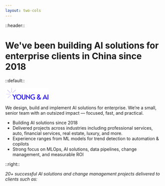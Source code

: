 ```yaml
---
layout: two-cols
---
```


::header::
# We've been building AI solutions for enterprise clients in China since 2018

::default::

<img src="/images/logos/young--ai-high-resolution-logo-transparent.png" alt="Young & AI logo" style="width: 140px; height: auto;" />

We design, build and implement AI solutions for enterprise. We’re a small, senior team with an outsized impact — focused, fast, and practical.

- Building AI solutions since 2018
- Delivered projects across industries including professional services, auto, financial services, real estate, luxury, and more.
- Experience ranges from ML models for trend detection to automation & copilots
- Strong focus on MLOps, AI solutions, data pipelines, change management, and measurable ROI

::right::

_20+ successful AI solutions and change management projects delivered to clients such as:_

<LogoGrid :logos="clientLogos" :minSize="95" />

<script setup lang="ts">
const clientLogos = [
  { src: '/images/logos/bmw.svg', alt: 'BMW' },
  { src: '/images/logos/McKinsey_&_Company-Logo.wine.png', alt: 'McKinsey' },
  { src: '/images/logos/siemens-logo-0-2048x2048-1.png', alt: 'Siemens' },
  { src: '/images/logos/pingan-bilingual-logo-vertical-2022.png', alt: 'Ping An' },
  { src: '/images/logos/PricewaterhouseCoopers_Logo.svg.png', alt: 'PwC' },
  { src: '/images/logos/Standard_Chartered_(2021).svg.png', alt: 'Standard Chartered' },
  { src: '/images/logos/Coutts_old.svg', alt: 'Coutts' },
  { src: '/images/logos/SAIC-Motor-Logo-2011.png', alt: 'SAIC Motor' },
  { src: '/images/logos/SiM-logo-png.png.webp', alt: 'SIM' },
]
</script>


